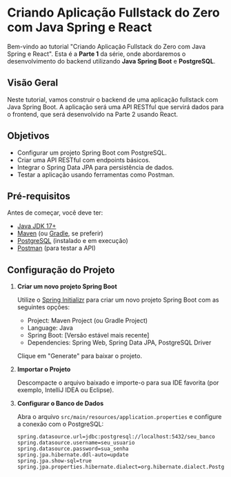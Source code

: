 # Criando Aplicação Fullstack do Zero com Java Spring e React

Bem-vindo ao tutorial "Criando Aplicação Fullstack do Zero com Java Spring e React". Esta é a **Parte 1** da série, onde abordaremos o desenvolvimento do backend utilizando **Java Spring Boot** e **PostgreSQL**.

## Visão Geral

Neste tutorial, vamos construir o backend de uma aplicação fullstack com Java Spring Boot. A aplicação será uma API RESTful que servirá dados para o frontend, que será desenvolvido na Parte 2 usando React.

## Objetivos

- Configurar um projeto Spring Boot com PostgreSQL.
- Criar uma API RESTful com endpoints básicos.
- Integrar o Spring Data JPA para persistência de dados.
- Testar a aplicação usando ferramentas como Postman.

## Pré-requisitos

Antes de começar, você deve ter:

- [Java JDK 17+](https://www.oracle.com/java/technologies/javase-downloads.html)
- [Maven](https://maven.apache.org/download.cgi) (ou [Gradle](https://gradle.org/install/), se preferir)
- [PostgreSQL](https://www.postgresql.org/download/) (instalado e em execução)
- [Postman](https://www.postman.com/downloads/) (para testar a API)

## Configuração do Projeto

1. **Criar um novo projeto Spring Boot**

   Utilize o [Spring Initializr](https://start.spring.io/) para criar um novo projeto Spring Boot com as seguintes opções:

   - Project: Maven Project (ou Gradle Project)
   - Language: Java
   - Spring Boot: [Versão estável mais recente]
   - Dependencies: Spring Web, Spring Data JPA, PostgreSQL Driver

   Clique em "Generate" para baixar o projeto.

2. **Importar o Projeto**

   Descompacte o arquivo baixado e importe-o para sua IDE favorita (por exemplo, IntelliJ IDEA ou Eclipse).

3. **Configurar o Banco de Dados**

   Abra o arquivo `src/main/resources/application.properties` e configure a conexão com o PostgreSQL:

   ```properties
   spring.datasource.url=jdbc:postgresql://localhost:5432/seu_banco
   spring.datasource.username=seu_usuario
   spring.datasource.password=sua_senha
   spring.jpa.hibernate.ddl-auto=update
   spring.jpa.show-sql=true
   spring.jpa.properties.hibernate.dialect=org.hibernate.dialect.PostgreSQLDialect
